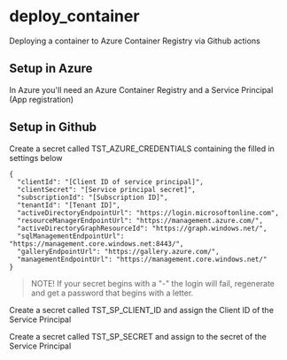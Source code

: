 # deploy_container
Deploying a container to Azure Container Registry via Github actions

## Setup in Azure

In Azure you'll need an Azure Container Registry and a Service Principal (App registration)

## Setup in Github

Create a secret called TST_AZURE_CREDENTIALS containing the filled in settings below
```
{
  "clientId": "[Client ID of service principal]",
  "clientSecret": "[Service principal secret]",
  "subscriptionId": "[Subscription ID]",
  "tenantId": "[Tenant ID]",
  "activeDirectoryEndpointUrl": "https://login.microsoftonline.com",
  "resourceManagerEndpointUrl": "https://management.azure.com/",
  "activeDirectoryGraphResourceId": "https://graph.windows.net/",
  "sqlManagementEndpointUrl": "https://management.core.windows.net:8443/",
  "galleryEndpointUrl": "https://gallery.azure.com/",
  "managementEndpointUrl": "https://management.core.windows.net/"
}
```

> NOTE! If your secret begins with a "-" the login will fail, regenerate and get a password that begins with a letter.

Create a secret called TST_SP_CLIENT_ID and assign the Client ID of the Service Principal

Create a secret called TST_SP_SECRET and assign to the secret of the Service Principal